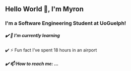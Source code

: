 ## Hello World 👋, I'm Myron 

### I'm a Software Engineering Student at UoGuelph! 

##### :heavy_check_mark: 🌱 I’m currently learning   
:heavy_check_mark: ⚡ Fun fact I've spent 18 hours in an airport 
##### :heavy_check_mark: 📫 How to reach me: ...
<!--
**myronladyjenko/myronladyjenko** is a ✨ _special_ ✨ repository because its `README.md` (this file) appears on your GitHub profile.

Here are some ideas to get you started:

- 🔭 I’m currently working on ...
- 🌱 I’m currently learning ...
- 👯 I’m looking to collaborate on ...
- 🤔 I’m looking for help with ...
- 💬 Ask me about ...
- 📫 How to reach me: ...
- 😄 Pronouns: ...
- ⚡ Fun fact: ...
-->
